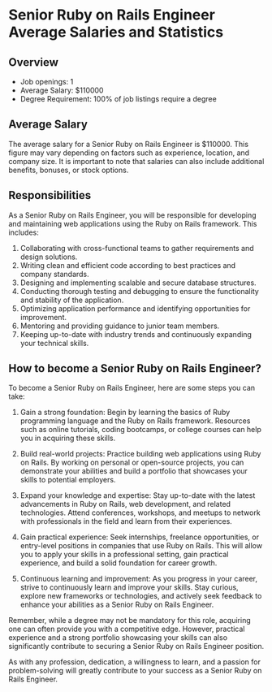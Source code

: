 # Senior Ruby on Rails Engineer Average Salaries and Statistics

## Overview
- Job openings: 1
- Average Salary: $110000
- Degree Requirement: 100% of job listings require a degree

## Average Salary
The average salary for a Senior Ruby on Rails Engineer is $110000. This figure may vary depending on factors such as experience, location, and company size. It is important to note that salaries can also include additional benefits, bonuses, or stock options.

## Responsibilities
As a Senior Ruby on Rails Engineer, you will be responsible for developing and maintaining web applications using the Ruby on Rails framework. This includes:

1. Collaborating with cross-functional teams to gather requirements and design solutions.
2. Writing clean and efficient code according to best practices and company standards.
3. Designing and implementing scalable and secure database structures.
4. Conducting thorough testing and debugging to ensure the functionality and stability of the application.
5. Optimizing application performance and identifying opportunities for improvement.
6. Mentoring and providing guidance to junior team members.
7. Keeping up-to-date with industry trends and continuously expanding your technical skills.

## How to become a Senior Ruby on Rails Engineer?
To become a Senior Ruby on Rails Engineer, here are some steps you can take:

1. Gain a strong foundation: Begin by learning the basics of Ruby programming language and the Ruby on Rails framework. Resources such as online tutorials, coding bootcamps, or college courses can help you in acquiring these skills.

2. Build real-world projects: Practice building web applications using Ruby on Rails. By working on personal or open-source projects, you can demonstrate your abilities and build a portfolio that showcases your skills to potential employers.

3. Expand your knowledge and expertise: Stay up-to-date with the latest advancements in Ruby on Rails, web development, and related technologies. Attend conferences, workshops, and meetups to network with professionals in the field and learn from their experiences.

4. Gain practical experience: Seek internships, freelance opportunities, or entry-level positions in companies that use Ruby on Rails. This will allow you to apply your skills in a professional setting, gain practical experience, and build a solid foundation for career growth.

5. Continuous learning and improvement: As you progress in your career, strive to continuously learn and improve your skills. Stay curious, explore new frameworks or technologies, and actively seek feedback to enhance your abilities as a Senior Ruby on Rails Engineer.

Remember, while a degree may not be mandatory for this role, acquiring one can often provide you with a competitive edge. However, practical experience and a strong portfolio showcasing your skills can also significantly contribute to securing a Senior Ruby on Rails Engineer position.

As with any profession, dedication, a willingness to learn, and a passion for problem-solving will greatly contribute to your success as a Senior Ruby on Rails Engineer.